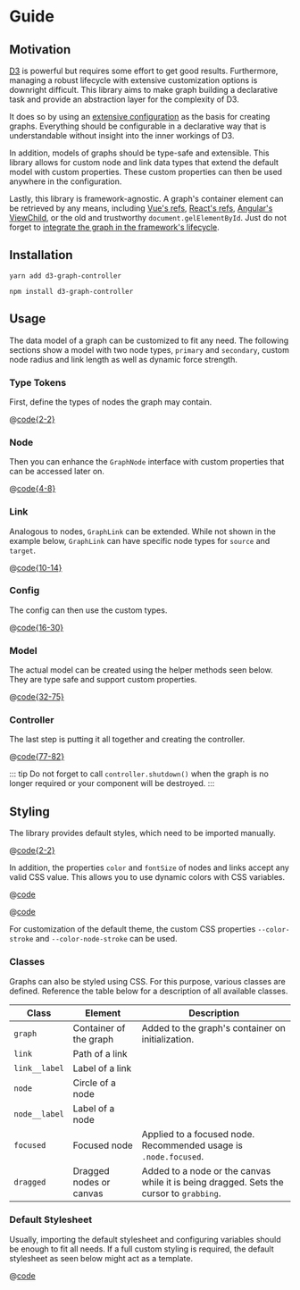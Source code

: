 # Guide

## Motivation

[D3](https://d3js.org/) is powerful but requires some effort to get good results.
Furthermore, managing a robust lifecycle with extensive customization options is downright difficult.
This library aims to make graph building a declarative task and provide an abstraction layer for the complexity of D3.

It does so by using an [extensive configuration](/config/) as the basis for creating graphs.
Everything should be configurable in a declarative way that is understandable without insight into the inner workings of D3.

In addition, models of graphs should be type-safe and extensible.
This library allows for custom node and link data types that extend the default model with custom properties.
These custom properties can then be used anywhere in the configuration.

Lastly, this library is framework-agnostic.
A graph's container element can be retrieved by any means, including [Vue's refs](https://v3.vuejs.org/guide/component-template-refs.html), [React's refs](https://reactjs.org/docs/refs-and-the-dom.html), [Angular's ViewChild](https://angular.io/api/core/ViewChild), or the old and trustworthy `document.gelElementById`.
Just do not forget to [integrate the graph in the framework's lifecycle](/api/#shutdown).

## Installation

<CodeGroup>
  <CodeGroupItem title="Yarn" active>

```bash:no-line-numbers
yarn add d3-graph-controller
```

  </CodeGroupItem>
  <CodeGroupItem title="npm">

```bash:no-line-numbers
npm install d3-graph-controller
```

  </CodeGroupItem>
</CodeGroup>

## Usage

The data model of a graph can be customized to fit any need.
The following sections show a model with two node types, `primary` and `secondary`, custom node radius and link length as well as dynamic force strength.

### Type Tokens

First, define the types of nodes the graph may contain.

@[code{2-2}](samples/custom-model.ts)

### Node

Then you can enhance the `GraphNode` interface with custom properties that can be accessed later on.

@[code{4-8}](samples/custom-model.ts)

### Link

Analogous to nodes, `GraphLink` can be extended.
While not shown in the example below, `GraphLink` can have specific node types for `source` and `target`.

@[code{10-14}](samples/custom-model.ts)

### Config

The config can then use the custom types.

@[code{16-30}](samples/custom-model.ts)

### Model

The actual model can be created using the helper methods seen below.
They are type safe and support custom properties.

@[code{32-75}](samples/custom-model.ts)

### Controller

The last step is putting it all together and creating the controller.

@[code{77-82}](samples/custom-model.ts)

::: tip
Do not forget to call `controller.shutdown()` when the graph is no longer required or your component will be destroyed.
:::

## Styling

The library provides default styles, which need to be imported manually.

@[code{2-2}](samples/styling.ts)

In addition, the properties `color` and `fontSize` of nodes and links accept any valid CSS value.
This allows you to use dynamic colors with CSS variables.

@[code](samples/styling.css)

@[code](samples/styling.ts)

For customization of the default theme, the custom CSS properties `--color-stroke` and `--color-node-stroke` can be used.

### Classes

Graphs can also be styled using CSS.
For this purpose, various classes are defined.
Reference the table below for a description of all available classes.

| Class         | Element                 | Description                                                                             |
| ------------- | ----------------------- | --------------------------------------------------------------------------------------- |
| `graph`       | Container of the graph  | Added to the graph's container on initialization.                                       |
| `link`        | Path of a link          |                                                                                         |
| `link__label` | Label of a link         |                                                                                         |
| `node`        | Circle of a node        |                                                                                         |
| `node__label` | Label of a node         |                                                                                         |
| `focused`     | Focused node            | Applied to a focused node. Recommended usage is `.node.focused`.                        |
| `dragged`     | Dragged nodes or canvas | Added to a node or the canvas while it is being dragged. Sets the cursor to `grabbing`. |

### Default Stylesheet

Usually, importing the default stylesheet and configuring variables should be enough to fit all needs.
If a full custom styling is required, the default stylesheet as seen below might act as a template.

@[code](../../default.css)
